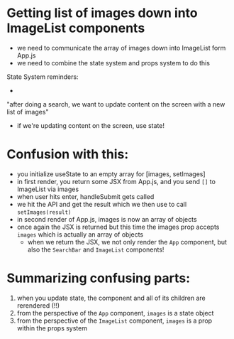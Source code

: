 # Getting list of images down into ImageList components

- we need to communicate the array of images down into ImageList form App.js
- we need to combine the state system and props system to do this

State System reminders:

-

"after doing a search, we want to update content on the screen with a new list of images"

- if we're updating content on the screen, use state!

# Confusion with this:

- you initialize useState to an empty array for [images, setImages]
- in first render, you return some JSX from App.js, and you send `[]` to ImageList via images
- when user hits enter, handleSubmit gets called
- we hit the API and get the result which we then use to call `setImages(result)`
- in second render of App.js, images is now an array of objects
- once again the JSX is returned but this time the images prop accepts `images` which is actually an array of objects
  - when we return the JSX, we not only render the `App` component, but also the `SearchBar` and `ImageList` components!

# Summarizing confusing parts:

1. when you update state, the component and all of its children are rerendered (!!)
2. from the perspective of the `App` component, `images` is a state object
3. from the perspective of the `ImageList` component, `images` is a prop within the props system
